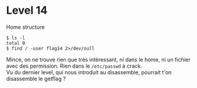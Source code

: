# Level 14

Home structure
```
$ ls -l
total 0
$ find / -user flag14 2>/dev/null
```
Mince, on ne trouve rien que très intéressant, ni dans le home, ni un fichier avec des permission. Rien dans le `/etc/passwd` à crack. <br/>Vu du dernier level, qui nous introduit au disassemble, pourrait t'on disassemble le getflag ?
